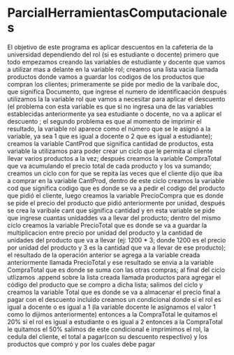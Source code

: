 # ParcialHerramientasComputacionales
El objetivo de este programa es  aplicar descuentos en la cafeteria de la  universidad dependiendo del rol  (si es estudiante o docente)
primero que todo  empezamos creando las variables de estudiante y docente que vamos a utilizar mas a delante en la variable rol;
creamos una lista vacia llamada productos donde vamos a guardar los codigos de los productos que compran los clientes;
primeramente se pide por medio de la varibale doc, que significa Documento, que ingrese el numero de identificaación
después utilizamos la la variable rol  que vamos a necesitar para aplicar el descuento (el problema con esta variable es que si no ingresa una de las variables establecidas anteriormente ya sea 
estudiante o docente, no va a  aplicar el descuento ; el segundo problema es que al momento de imprimir el resultado, la variable rol aparece como el número que se le asignó a la variable, ya sea 1 que es igual a docente o 2 que es igual a estudiante);
creamos la variable CantProd que significa cantidad de productos, esta variable la utilizamos para poder crear un ciclo que le permita al cliente llevar varios productos a la vez; 
después creamos la variable CompraTotal que va acumulando el precio total de cada producto y los va sumando;
creamos un ciclo con for que se repita las veces que el cliente dijo que iba a comprar en la variable CantProd, dentro de este ciclo creamos la variable cod que significa codigo que es donde se va a pedir el codigo del producto que pidió el cliente, luego creamos la variable PrecioCompra que es donde se pide el precio del producto que pidió anteriormente por unidad, después se crea la varibale cant que significa cantidad y en esta variable se pide que ingrese cuantas unidaddes va a llevar del producto; dentro del mismo ciclo creamos la variable PrecioTotal que es donde se va a guardar la multiplicacion entre precio por unidad del producto y la cantidad de unidades del producto que va a llevar (ej: 1200 * 3; donde 1200 es el precio por unidad del producto y 3 es la cantidad que va a llevar de ese producto);
el resultado de la operación anterior se agrega a la variable creada anteriormente llamada PrecioTotal y ese resultado se envia a la variable CompraTotal que es donde se suma con las otras compras;
al final del ciclo utlizamos .append sobre la lista creada llamada productos para agregar el código del producto que se compro a dicha lista; 
salimos del ciclo y creamos la variable Total que es donde se va a almacenar el precio final a pagar con el descuento incluido
creamos un condicional donde si el rol es igual a docente o es igual a 1 (la variable docente le asignamos el valor 1 como lo dijimos anteriormente) entonces a la CompraTotal le quitamos el 20%
si el rol es igual a estudiante o es igual a 2 entonces a la CompraTotal le quitamos el 50%
salimos de este condicional e imprimimos el rol, la cedula del cliente, el total a pagar(con su descuento respectivo) y los productos que compró y por los cuales debe pagar
